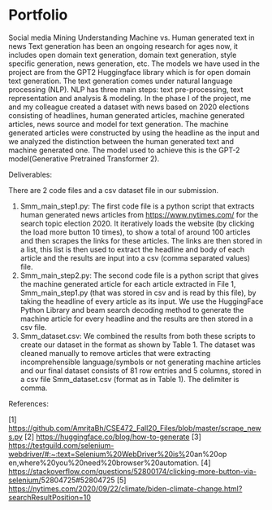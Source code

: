 # Portfolio
Social media Mining
Understanding Machine vs. Human generated text in news
Text generation has been an ongoing research for ages now, it includes open domain text generation, domain text generation, style specific generation, news generation, etc. The models we have used in the project are from the GPT2 Huggingface library which is for open domain text generation. The text generation comes under natural language processing (NLP). NLP has three main steps: text pre-processing, text representation and analysis & modeling.
In the phase I of the project, me and my colleague created a dataset with news based on 2020 elections consisting of headlines, human generated articles, machine generated articles, news source and model for text generation. The machine generated articles were constructed by using the headline as the input and we analyzed the distinction between the human generated text and machine generated one. The model used to achieve this is the GPT-2 model(​Generative Pretrained Transformer 2).

Deliverables:

There are 2 code files and a csv dataset file in our submission.
1. Smm_main_step1.py:​ The first code file is a python script that extracts human generated news articles from ​https://www.nytimes.com/​ for the search topic election 2020. It iteratively loads the website (by clicking the load more button 10 times), to show a total of around 100 articles and then scrapes the links for these articles. The links are then stored in a list, this list is then used to extract the headline and body of each article and the results are input into a csv (comma separated values) file.
2. Smm_main_step2.py:​ The second code file is a python script that gives the machine generated article for each article extracted in File 1, Smm_main_step1.py​ (that was stored in csv and is read by this file), by taking the headline of every article as its input. We use the HuggingFace Python Library and beam search decoding method to generate the machine article for every headline and the results are then stored in a csv file.
3. Smm_dataset.csv:​ We combined the results from both these scripts to create our dataset in the format as shown by Table 1. The dataset was cleaned manually to remove articles that were extracting incomprehensible language/symbols or not generating machine articles and our final dataset consists of 81 row entries and 5 columns, stored in a csv file Smm_dataset.csv (format as in Table 1). The delimiter is comma.

References:

[1] ​https://github.com/AmritaBh/CSE472_Fall20_Files/blob/master/scrape_news.py 
[2] ​https://huggingface.co/blog/how-to-generate
[3] ​https://testguild.com/selenium-webdriver/#:~:text=Selenium%20WebDriver%20is%
​20an%20op​en,where%20you%20need%20browser%20automation.
[4] ​https://stackoverflow.com/questions/52800174/clicking-more-button-via-selenium/
​52804725#52804725
[5] ​https://nytimes.com/2020/09/22/climate/biden-climate-change.html?searchResultPosition=10
